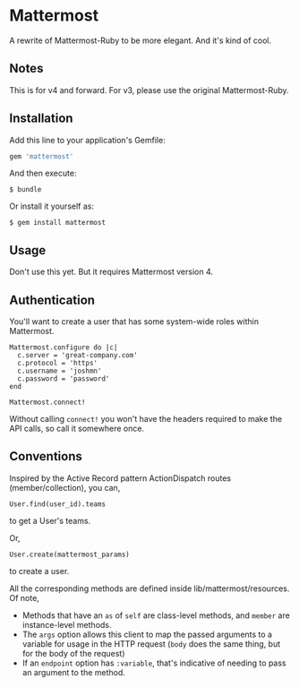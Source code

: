 # Mattermost

A rewrite of Mattermost-Ruby to be more elegant. And it's kind of cool.

## Notes

This is for v4 and forward. For v3, please use the original Mattermost-Ruby.

## Installation

Add this line to your application's Gemfile:

```ruby
gem 'mattermost'
```

And then execute:

    $ bundle

Or install it yourself as:

    $ gem install mattermost

## Usage

Don't use this yet. But it requires Mattermost version 4.

## Authentication

You'll want to create a user that has some system-wide roles within Mattermost.

    Mattermost.configure do |c|
      c.server = 'great-company.com'
      c.protocol = 'https'
      c.username = 'joshmn'
      c.password = 'password'
    end
    
    Mattermost.connect!

Without calling `connect!` you won't have the headers required to make the API calls, so call it somewhere once.

## Conventions

Inspired by the Active Record pattern ActionDispatch routes (member/collection), you can,

    User.find(user_id).teams

to get a User's teams.

Or, 

    User.create(mattermost_params)

to create a user.

All the corresponding methods are defined inside lib/mattermost/resources. Of note,

* Methods that have an `as` of `self` are class-level methods, and `member` are instance-level methods.
* The `args` option allows this client to map the passed arguments to a variable for usage in the HTTP request (`body` does the same thing, but for the body of the request)
* If an `endpoint` option has `:variable`, that's indicative of needing to pass an argument to the method.


